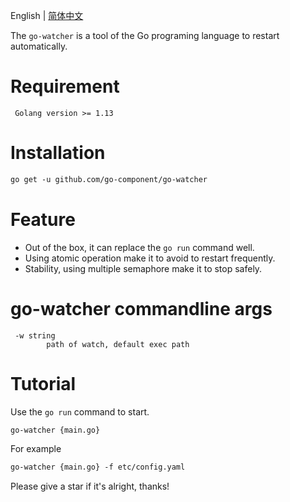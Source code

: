 English | [简体中文](README.md)

The `go-watcher` is a  tool of the Go programing language to restart automatically.
# Requirement
```shell
 Golang version >= 1.13
```

# Installation
```html
go get -u github.com/go-component/go-watcher
```

# Feature
*  Out of the box, it can replace the `go run` command well.
*  Using atomic operation make it to avoid to restart frequently.
*  Stability, using multiple semaphore make it to stop safely.

# go-watcher commandline args

```shell
 -w string
        path of watch, default exec path
```


# Tutorial

Use the `go run` command to start.

```html
go-watcher {main.go}
```

For example

```html
go-watcher {main.go} -f etc/config.yaml
```

Please give a star if it's alright, thanks!
